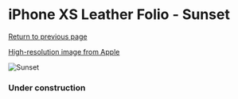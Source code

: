 # iPhone XS Leather Folio - Sunset

[Return to previous page](/iphone_x)

[High-resolution image from Apple](https://store.storeimages.cdn-apple.com/8756/as-images.apple.com/is/MVFC2?wid=4500&hei=4500&fmt=png)

<div style="width: 384px"><img src="/everypreview/MVFC2.png" alt="Sunset"></div>

### Under construction
